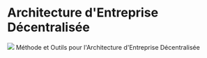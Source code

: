 # Architecture d'Entreprise Décentralisée

<img src="https://mari-open.io/images/logos/logobeta.svg">
Méthode et Outils pour l'Architecture d'Entreprise Décentralisée
